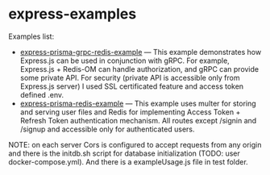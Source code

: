 # express-examples
Examples list:
* [express-prisma-grpc-redis-example](https://github.com/vaguue/express-examples/tree/main/express-prisma-grpc-redis-example) — This example demonstrates how Express.js can be used in conjunction with gRPC. For example, Express.js + Redis-OM can handle authorization, and gRPC can provide some private API. For security (private API is accessible only from Express.js server) I used SSL certificated feature and access token defined .env.
* [express-prisma-redis-example](https://github.com/vaguue/express-examples/tree/main/express-prisma-redis-example) — This example uses multer for storing and serving user files and Redis for implementing Access Token + Refresh Token authentication mechanism. All routes except /signin and /signup and accessible only for authenticated users.

NOTE: on each server Cors is configured to accept requests from any origin and there is the initdb.sh script for database initialization (TODO: user docker-compose.yml). And there is a exampleUsage.js file in test folder.
